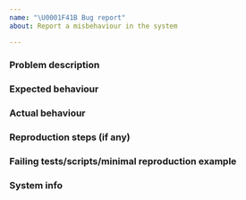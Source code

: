 ```yaml
---
name: "\U0001F41B Bug report"
about: Report a misbehaviour in the system

---
```


### Problem description

<!-- Put here a concise description of the problem -->

### Expected behaviour

<!-- Write down the behaviour you would have expected -->

### Actual behaviour

<!-- Write down the actual behaviour of the system -->

### Reproduction steps (if any)

<!-- 
If possible, write down a brief list of steps necessary to reproduce the problem, like:

1. Do this
2. Do that
3. Launch missile

-->

### Failing tests/scripts/minimal reproduction example

<!-- 
If possible, include a small test/script to reproduce the issue.
-->

### System info

<!--

Include system info. Some examples include:

- Operating System (Linux Distribution, Mac OS X version, Windows version, etc)
- Software version. This might include the `git` commit SHA if the software
  has been built by cloning the repo, or the software version if installed
  from some package manager.
-->

